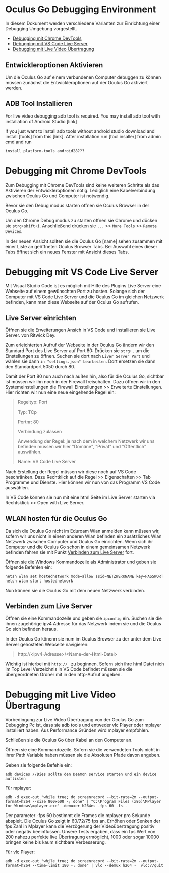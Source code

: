 # Oculus Go Debugging Environment

In diesem Dokument werden verschiedene Varianten zur Einrichtung einer Debugging Umgebung vorgestellt.
- [Debugging mit Chrome DevTools](#head-dmcdt)
- [Debugging mit VS Code Live Server](#head-dmvscls)
- [Debugging mit Live Video Übertragung](#head-dmlvu)

## Entwickleroptionen Aktivieren

Um die Oculus Go auf einem verbundenen Computer debuggen zu können müssen zunächst die Entwickleroptionen auf der Oculus Go aktiviert werden.



## ADB Tool Installieren

For live video debugging adb tool is required. You may install adb tool with installation of Android Studio [link]

If you just want to install adb tools without android studio download and install [tools] from this [link]. After installation run [tool insaller] from admin cmd and run 
```
install platform-tools android28???
```



# <a id="head-dmcdt"></a>Debugging mit Chrome DevTools

Zum Debugging mit Chrome DevTools sind keine weiteren Schritte als das Aktivieren der Entwickleroptionen nötig.
Lediglich eine Kabelverbindung zwischen Oculus Go und Computer ist notwendig.

Bevor sie den Debug modus starten öffnen sie Oculus Browser in der Oculus Go.

Um den Chrome Debug modus zu starten öffnen sie Chrome und dücken sie `strg+shift+i`. Anschließend drücken sie `...` >> `More Tools` >> `Remote Devices`.

In der neuen Ansicht sollten sie die Oculus Go [name] sehen zusammen mit einer Liste an geöffneten Oculus Browser Tabs.
Bei Auswahl eines dieser Tabs öffnet sich ein neues Fenster mit Ansicht dieses Tabs.

# <a id="head-dmvscls"></a>Debugging mit VS Code Live Server

Mit Visual Studio Code ist es möglich mit Hilfe des Plugins Live Server eine Webseite auf einem gewünschten Port zu hosten. Solange sich der Computer mit VS Code Live Server und die Oculus Go im gleichen Netzwerk befinden, kann man diese Webseite auf der Oculus Go aufrufen.

## Live Server einrichten

Öffnen sie die Erweiterungen Ansich in VS Code und installieren sie Live Server. von Ritwick Dey.

Zum erleichterten Aufruf der Webseite in der Oculus Go ändern wir den Standard Port des Live Server auf Port 80:
Drücken sie `strg+,` um die Einstellungen zu öffnen. Suchen sie dort nach `Liver Server Port` und wählen sie dann `in "settings.json" bearbeiten`. Dort ersetzen sie dann den Standardport 5050 durch 80.

Damit der Port 80 nun auch nach außen hin, also für die Oculus Go, sichtbar ist müssen wir ihn noch in der Firewall freischalten. Dazu öffnen wir in den Systemeinstellungen die Firewall Einstellungen >> Erweiterte Einstellungen. Hier richten wir nun eine neue eingehende Regel ein:
> Regeltyp: Port
> 
> Typ: TCp
> 
> Portnr: 80
> 
> Verbindung zulassen
>
> Anwendung der Regel: je nach dem in welchem Netzwerk wir uns befinden müssen wir hier "Domäne", "Privat" und "Öffentlich" auswählen.
>
> Name: VS Code Live Server

Nach Erstellung der Regel müssen wir diese noch auf VS Code beschränken. Dazu Rechtklick auf die Regel >> Eigenschaften >> Tab Programme und Dienste. Hier können wir nun von das Programm VS Code auswählen.

In VS Code können sie nun mit eine html Seite im Live Server starten via Rechtsklick >> Open with Live Server.

## WLAN hosten für die Oculus Go

Da sich die Oculus Go nicht im Eduroam Wlan anmelden kann müssen wir, sofern wir uns nicht in einem anderen Wlan befinden ein zusätzliches Wlan Netzwerk zwischen Computer und Oculus Go einrichten. Wenn sich ihr Computer und die Oculus Go schon in einem gemeinsamen Netzwerk befinden fahren sie mit Punkt [Verbinden zum Live Server](#head-vzls) fort.

Öffnen sie die Windows Kommandozeile als Administrator und geben sie folgende Befehlen ein:
```
netsh wlan set hostednetwork mode=allow ssid=NETZWERKNAME key=PASSWORT
netsh wlan start hostednetwork
```

Nun können sie die Oculus Go mit dem neuen Netzwerk verbinden.

## <a id="head-vzls"></a>Verbinden zum Live Server

Öffnen sie eine Kommandozeile und geben sie `ipconfig` ein. Suchen sie die ihnen zugehörige ipv4 Adresse für das Netzwerk indem sie und die Oculus Go sich befinden heraus.

In der Oculus Go könenn sie num im Oculus Browser zu der unter dem Live Server gehosteten Webseite navigieren:
> http://\<ipv4-Adresse>/\<Name-der-Html-Datei>

Wichtig ist hierbei mit `http:// ` zu beginnen. Sofern sich ihre html Datei nich im Top Level Verzeichnis in VS Code befindet müssen sie die übergeordneten Ordner mit in den http-Aufruf angeben.

# <a id="head-dmlvu"></a>Debugging mit Live Video Übertragung

Vorbedingung zur Live Video Übertragung von der Oculus Go zum Debugging Pc ist, dass sie adb tools und entweder vlc Player oder mplayer installiert haben. Aus Performance Gründen wird mplayer empfohlen.

Schließen sie die Oculus Go über Kabel an den Computer an.

Öffnen sie eine Kommandozeile. Sofern sie die verwendeten Tools nicht in ihrer Path Variable haben müssen sie die Absoluten Pfade davon angeben.

Geben sie folgende Befehle ein:

```
adb devices //Dies sollte den Deamon service starten und ein device auflisten
```

Für mplayer:

```
adb -d exec-out "while true; do screenrecord --bit-rate=2m --output-format=h264 --size 800x600 -; done" | "C:\Program Files (x86)\MPlayer for Windows\mplayer.exe" -demuxer h264es -fps 60 -fs -
```

Der parameter -fps 60 bestimmt die Frames die mplayer pro Sekunde abspielt. Die Oculus Go zeigt in 60/72/75 fps an. Erhöhen oder Senken der fps Zahl in Mplayer kann die Verzögerung der Videoübertragung positiv oder negativ beeinflussen. Unsere Tests ergaben, dass ein fps Wert von 200 nahezu perfekte live Übertragung ermöglicht, 1000 oder sogar 10000 bringen keine bis kaum sichtbare Verbesserung.

Für vlc Player:

```
adb -d exec-out "while true; do screenrecord --bit-rate=2m --output-format=h264 --time-limit 180 -; done" | vlc --demux h264 -  vlc://quit 
```
